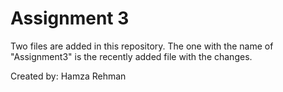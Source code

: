 # Assignment 3

Two files are added in this repository. The one with the name of "Assignment3" is the recently added file with the changes.


Created by: Hamza Rehman
